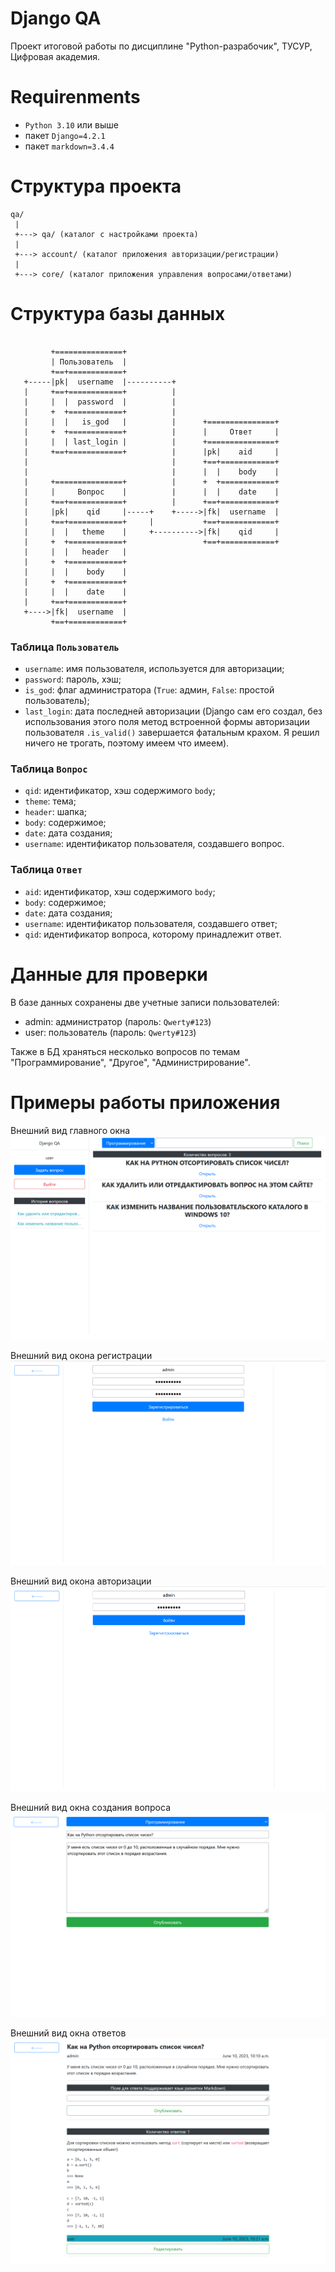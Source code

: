 # Django QA

Проект итоговой работы по дисциплине "Python-разрабочик", ТУСУР, Цифровая академия.
<!---->

# Requirenments

- `Python 3.10` или выше
- пакет `Django=4.2.1`
- пакет `markdown=3.4.4`
<!---->

# Структура проекта

```
qa/
 |
 +---> qa/ (каталог с настройками проекта)
 | 
 +---> account/ (каталог приложения авторизации/регистрации)
 |
 +---> core/ (каталог приложения управления вопросами/ответами)
```
<!---->

# Структура базы данных

```

         +===============+
         | Пользователь  |
         +==+============+
   +-----|pk|  username  |----------+
   |     +==+============+          |
   |     |  |  password  |          |
   |     +  +============+          |
   |     |  |   is_god   |          |      +===============+
   |     +  +============+          |      |     Ответ     |
   |     |  | last_login |          |      +===============+
   |     +==+============+          |      |pk|    aid     |
   |                                |      +==+============+
   |                                |      |  |    body    |
   |     +===============+          |      +  +============+
   |     |     Вопрос    |          |      |  |    date    |
   |     +==+============+          |      +==+============+
   |     |pk|    qid     |-----+    +----->|fk|  username  |
   |     +==+============+     |           +==+============+
   |     |  |   theme    |     +---------->|fk|    qid     |
   |     +  +============+                 +==+============+     
   |     |  |   header   |     
   |     +  +============+     
   |     |  |    body    |     
   |     +  +============+     
   |     |  |    date    |     
   |     +==+============+     
   +---->|fk|  username  |     
         +==+============+     

```
<!---->
### Таблица `Пользователь`

- `username`: имя пользователя, используется для авторизации;
- `password`: пароль, хэш;
- `is_god`: флаг администратора (`True`: админ, `False`: простой пользователь);
- `last_login`: дата последней авторизации (Django сам его создал, без использования этого
    поля метод встроенной формы авторизации пользователя `.is_valid()` завершается фатальным
    крахом. Я решил ничего не трогать, поэтому имеем что имеем).
<!---->

### Таблица `Вопрос`

- `qid`: идентификатор, хэш содержимого `body`;
- `theme`: тема;
- `header`: шапка;
- `body`: содержимое;
- `date`: дата создания;
- `username`: идентификатор пользователя, создавшего вопрос.
<!---->

### Таблица `Ответ`

- `aid`: идентификатор, хэш содержимого `body`;
- `body`: содержимое;
- `date`: дата создания;
- `username`: идентификатор пользователя, создавшего ответ;
- `qid`: идентификатор вопроса, которому принадлежит ответ.
<!---->

# Данные для проверки

В базе данных сохранены две учетные записи пользователей:
- admin: администратор (пароль: `Qwerty#123`)
- user: пользователь (пароль: `Qwerty#123`)
<!---->
Также в БД храняться несколько вопросов по темам "Программирование", "Другое", "Администрирование".
<!---->

# Примеры работы приложения

Внешний вид главного окна
![mainpage](https://github.com/internetProhozhij/django_qa/blob/master/screenshots/main.png)

Внешний вид окона регистрации 
![regpage](https://github.com/internetProhozhij/django_qa/blob/master/screenshots/reg.png)

Внешний вид окона авторизации
![authpage](https://github.com/internetProhozhij/django_qa/blob/master/screenshots/auth.png)

Внешний вид окна создания вопроса
![questionpage](https://github.com/internetProhozhij/django_qa/blob/master/screenshots/question.png)

Внешний вид окна ответов
![answerpage](https://github.com/internetProhozhij/django_qa/blob/master/screenshots/answer.png)
